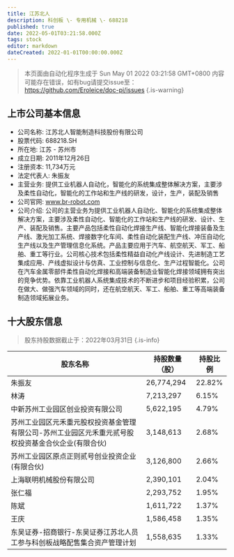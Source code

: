 ```yaml
---
title: 江苏北人
description: 科创板 \- 专用机械 \- 688218
published: true
date: 2022-05-01T03:21:58.000Z
tags: stock
editor: markdown
dateCreated: 2022-01-01T00:00:00.000Z
---
```


> 本页面由自动化程序生成于 Sun May 01 2022 03:21:58 GMT+0800
> 内容可能存在错误，如有bug请提交issue至：https://github.com/Eroleice/doc-pi/issues
{.is-warning}

## 上市公司基本信息
- 公司名称: 江苏北人智能制造科技股份有限公司
- 股票代码: 688218.SH
- 所在地: 江苏 - 苏州市
- 成立日期: 2011年12月26日
- 注册资本: 11,734万元
- 法定代表人: 朱振友
- 主营业务: 提供工业机器人自动化，智能化的系统集成整体解决方案，主要涉及柔性自动化，智能化的工作站和生产线的研发，设计，生产，装配及销售
- 公司官网: www.br-robot.com
- 公司介绍: 公司的主营业务为提供工业机器人自动化、智能化的系统集成整体解决方案，主要涉及柔性自动化、智能化的工作站和生产线的研发、设计、生产、装配及销售。主要产品包括柔性自动化焊接生产线、智能化焊接装备及生产线、激光加工系统、焊接数字化车间、柔性自动化装配生产线、冲压自动化生产线以及生产管理信息化系统。产品主要应用于汽车、航空航天、军工、船舶、重工等行业。公司核心技术包括柔性精益自动化产线设计、先进制造工艺集成应用、产线虚拟设计与仿真、工业控制与信息化、生产过程智能化。公司在汽车金属零部件柔性自动化焊接和高端装备制造业智能化焊接领域拥有突出的竞争优势。依靠工业机器人系统集成技术的不断进步和项目经验积累，公司在做大、做强汽车领域的同时，还在航空航天、军工、船舶、重工等高端装备制造领域拓展业务。


## 十大股东信息
> 股东持股数据截止于：2022年03月31日
{.is-info}

| 股东名称 | 持股数量（股） | 持股比例 |
| --- | --- | --- |
| 朱振友 | 26,774,294 | 22.82% |
| 林涛 | 7,213,297 | 6.15% |
| 中新苏州工业园区创业投资有限公司 | 5,622,195 | 4.79% |
| 苏州工业园区元禾重元股权投资基金管理有限公司-苏州工业园区元禾重元贰号股权投资基金合伙企业(有限合伙) | 3,148,613 | 2.68% |
| 苏州工业园区原点正则贰号创业投资企业(有限合伙) | 3,126,800 | 2.66% |
| 上海联明机械股份有限公司 | 2,390,101 | 2.04% |
| 张仁福 | 2,293,752 | 1.95% |
| 陈斌 | 1,611,722 | 1.37% |
| 王庆 | 1,586,458 | 1.35% |
| 东吴证券-招商银行-东吴证券江苏北人员工参与科创板战略配售集合资产管理计划 | 1,558,635 | 1.33% |




